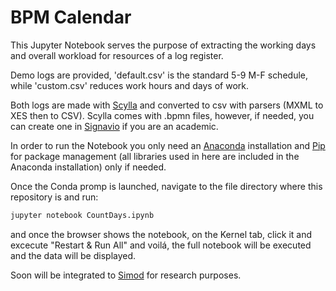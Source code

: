 # BPM Calendar

This Jupyter Notebook serves the purpose of extracting the working days and overall workload for resources of a log register.

Demo logs are provided, 'default.csv' is the standard 5-9 M-F schedule, while 'custom.csv' reduces work hours and days of work.

Both logs are made with [Scylla](https://github.com/bptlab/scylla) and converted to csv with parsers (MXML to XES then to CSV).
Scylla comes with .bpmn files, however, if needed, you can create one in [Signavio](https://www.signavio.com/) if you are an academic.

In order to run the Notebook you only need an [Anaconda](https://www.anaconda.com/distribution/) installation and [Pip](https://pypi.org/project/pip/) for
package management (all libraries used in here are included in the Anaconda installation) only if needed.

Once the Conda promp is launched, navigate to the file directory where this repository is and run:
```bash
jupyter notebook CountDays.ipynb
```
and once the browser shows the notebook, on the Kernel tab, click it and excecute "Restart & Run All" and voilá,
the full notebook will be executed and the data will be displayed.

Soon will be integrated to [Simod](https://github.com/AndreRdz7/Simod) for research purposes.
